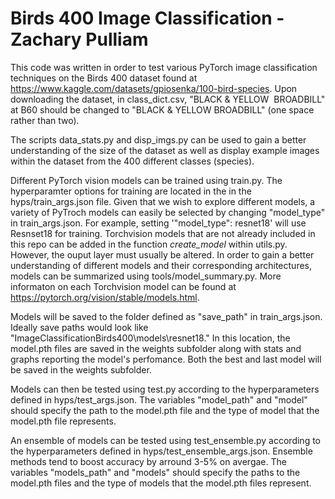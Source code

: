 # Birds 400 Image Classification - Zachary Pulliam

This code was written in order to test various PyTorch image classification techniques on the Birds 400 dataset found at https://www.kaggle.com/datasets/gpiosenka/100-bird-species. Upon downloading the dataset, in class_dict.csv, "BLACK & YELLOW &nbsp;BROADBILL" at B60 should be changed to "BLACK & YELLOW BROADBILL" (one space rather than two).

The scripts data_stats.py and disp_imgs.py can be used to gain a better understanding of the size of the dataset as well as display example images within the dataset from the 400 different classes (species).

Different PyTorch vision models can be trained using train.py. The hyperparamter options for training are located in the in the hyps/train_args.json file. Given that we wish to explore different models, a variety of PyTroch models can easily be selected by changing "model_type" in train_args.json. For example, setting '"model_type": resnet18' will use Resnset18 for training. Torchvision models that are not already included in this repo can be added in the function *create_model* within utils.py. However, the ouput layer must usually be altered. In order to gain a better understanding of different models and their corresponding architectures, models can be summarized using tools/model_summary.py. More informaton on each Torchvision model can be found at https://pytorch.org/vision/stable/models.html. 

Models will be saved to the folder defined as "save_path" in train_args.json. Ideally save paths would look like "ImageClassificationBirds400\models\resnet18." In this location, the model.pth files are saved in the weights subfolder along with stats and graphs reporting the model's perfomance. Both the best and last model will be saved in the weights subfolder.

Models can then be tested using test.py according to the hyperparameters defined in hyps/test_args.json. The variables "model_path" and "model" should specify the path to the model.pth file and the type of model that the model.pth file represents.

An ensemble of models can be tested using test_ensemble.py according to the hyperparameters defined in hyps/test_ensemble_args.json. Ensemble methods tend to boost accuracy by arround 3-5% on avergae. The variables "models_path" and "models" should specify the paths to the model.pth files and the type of models that the model.pth files represent.
